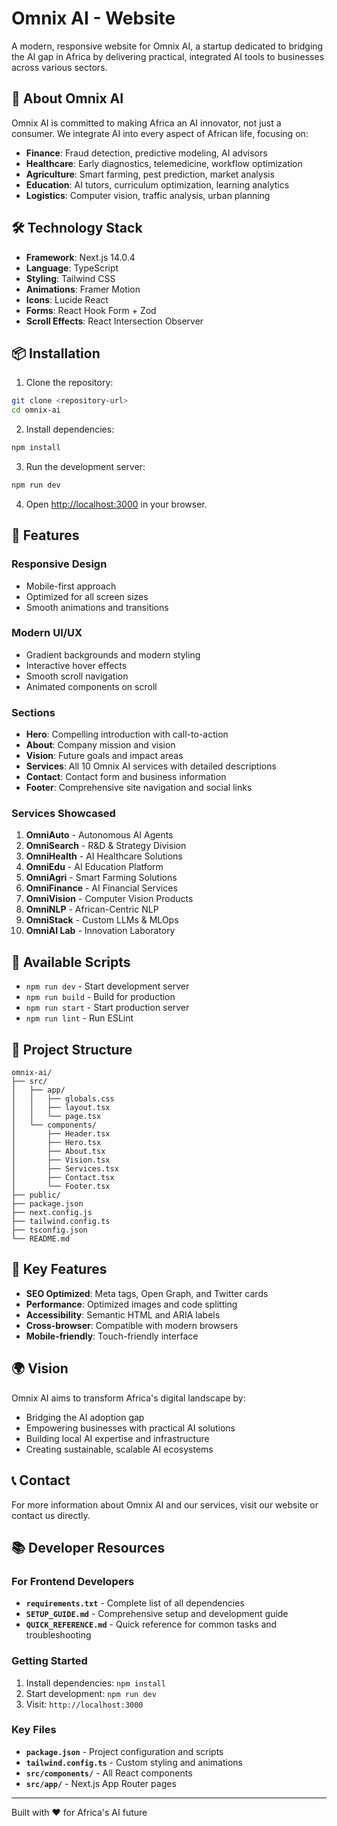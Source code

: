 # Omnix AI - Website

A modern, responsive website for Omnix AI, a startup dedicated to bridging the AI gap in Africa by delivering practical, integrated AI tools to businesses across various sectors.

## 🚀 About Omnix AI

Omnix AI is committed to making Africa an AI innovator, not just a consumer. We integrate AI into every aspect of African life, focusing on:

- **Finance**: Fraud detection, predictive modeling, AI advisors
- **Healthcare**: Early diagnostics, telemedicine, workflow optimization
- **Agriculture**: Smart farming, pest prediction, market analysis
- **Education**: AI tutors, curriculum optimization, learning analytics
- **Logistics**: Computer vision, traffic analysis, urban planning

## 🛠️ Technology Stack

- **Framework**: Next.js 14.0.4
- **Language**: TypeScript
- **Styling**: Tailwind CSS
- **Animations**: Framer Motion
- **Icons**: Lucide React
- **Forms**: React Hook Form + Zod
- **Scroll Effects**: React Intersection Observer

## 📦 Installation

1. Clone the repository:
```bash
git clone <repository-url>
cd omnix-ai
```

2. Install dependencies:
```bash
npm install
```

3. Run the development server:
```bash
npm run dev
```

4. Open [http://localhost:3000](http://localhost:3000) in your browser.

## 🎨 Features

### Responsive Design
- Mobile-first approach
- Optimized for all screen sizes
- Smooth animations and transitions

### Modern UI/UX
- Gradient backgrounds and modern styling
- Interactive hover effects
- Smooth scroll navigation
- Animated components on scroll

### Sections
- **Hero**: Compelling introduction with call-to-action
- **About**: Company mission and vision
- **Vision**: Future goals and impact areas
- **Services**: All 10 Omnix AI services with detailed descriptions
- **Contact**: Contact form and business information
- **Footer**: Comprehensive site navigation and social links

### Services Showcased
1. **OmniAuto** - Autonomous AI Agents
2. **OmniSearch** - R&D & Strategy Division
3. **OmniHealth** - AI Healthcare Solutions
4. **OmniEdu** - AI Education Platform
5. **OmniAgri** - Smart Farming Solutions
6. **OmniFinance** - AI Financial Services
7. **OmniVision** - Computer Vision Products
8. **OmniNLP** - African-Centric NLP
9. **OmniStack** - Custom LLMs & MLOps
10. **OmniAI Lab** - Innovation Laboratory

## 🚀 Available Scripts

- `npm run dev` - Start development server
- `npm run build` - Build for production
- `npm run start` - Start production server
- `npm run lint` - Run ESLint

## 📁 Project Structure

```
omnix-ai/
├── src/
│   ├── app/
│   │   ├── globals.css
│   │   ├── layout.tsx
│   │   └── page.tsx
│   └── components/
│       ├── Header.tsx
│       ├── Hero.tsx
│       ├── About.tsx
│       ├── Vision.tsx
│       ├── Services.tsx
│       ├── Contact.tsx
│       └── Footer.tsx
├── public/
├── package.json
├── next.config.js
├── tailwind.config.ts
├── tsconfig.json
└── README.md
```

## 🎯 Key Features

- **SEO Optimized**: Meta tags, Open Graph, and Twitter cards
- **Performance**: Optimized images and code splitting
- **Accessibility**: Semantic HTML and ARIA labels
- **Cross-browser**: Compatible with modern browsers
- **Mobile-friendly**: Touch-friendly interface

## 🌍 Vision

Omnix AI aims to transform Africa's digital landscape by:
- Bridging the AI adoption gap
- Empowering businesses with practical AI solutions
- Building local AI expertise and infrastructure
- Creating sustainable, scalable AI ecosystems

## 📞 Contact

For more information about Omnix AI and our services, visit our website or contact us directly.

## 📚 Developer Resources

### For Frontend Developers
- **`requirements.txt`** - Complete list of all dependencies
- **`SETUP_GUIDE.md`** - Comprehensive setup and development guide
- **`QUICK_REFERENCE.md`** - Quick reference for common tasks and troubleshooting

### Getting Started
1. Install dependencies: `npm install`
2. Start development: `npm run dev`
3. Visit: `http://localhost:3000`

### Key Files
- **`package.json`** - Project configuration and scripts
- **`tailwind.config.ts`** - Custom styling and animations
- **`src/components/`** - All React components
- **`src/app/`** - Next.js App Router pages

---

Built with ❤️ for Africa's AI future 